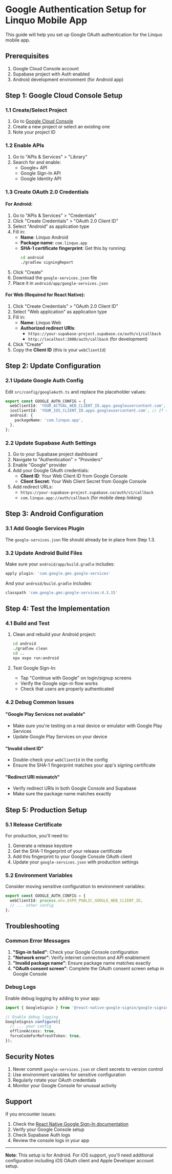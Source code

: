 # Google Authentication Setup for Linquo Mobile App

This guide will help you set up Google OAuth authentication for the Linquo mobile app.

## Prerequisites

1. Google Cloud Console account
2. Supabase project with Auth enabled
3. Android development environment (for Android app)

## Step 1: Google Cloud Console Setup

### 1.1 Create/Select Project
1. Go to [Google Cloud Console](https://console.cloud.google.com/)
2. Create a new project or select an existing one
3. Note your project ID

### 1.2 Enable APIs
1. Go to "APIs & Services" > "Library"
2. Search for and enable:
   - Google+ API
   - Google Sign-In API
   - Google Identity API

### 1.3 Create OAuth 2.0 Credentials

#### For Android:
1. Go to "APIs & Services" > "Credentials"
2. Click "Create Credentials" > "OAuth 2.0 Client ID"
3. Select "Android" as application type
4. Fill in:
   - **Name**: Linquo Android
   - **Package name**: `com.linquo.app`
   - **SHA-1 certificate fingerprint**: Get this by running:
     ```bash
     cd android
     ./gradlew signingReport
     ```
5. Click "Create"
6. Download the `google-services.json` file
7. Place it in `android/app/google-services.json`

#### For Web (Required for React Native):
1. Click "Create Credentials" > "OAuth 2.0 Client ID"
2. Select "Web application" as application type
3. Fill in:
   - **Name**: Linquo Web
   - **Authorized redirect URIs**: 
     - `https://your-supabase-project.supabase.co/auth/v1/callback`
     - `http://localhost:3000/auth/callback` (for development)
4. Click "Create"
5. Copy the **Client ID** (this is your `webClientId`)

## Step 2: Update Configuration

### 2.1 Update Google Auth Config
Edit `src/config/googleAuth.ts` and replace the placeholder values:

```typescript
export const GOOGLE_AUTH_CONFIG = {
  webClientId: 'YOUR_ACTUAL_WEB_CLIENT_ID.apps.googleusercontent.com',
  iosClientId: 'YOUR_IOS_CLIENT_ID.apps.googleusercontent.com', // If supporting iOS
  android: {
    packageName: 'com.linquo.app',
  },
};
```

### 2.2 Update Supabase Auth Settings
1. Go to your Supabase project dashboard
2. Navigate to "Authentication" > "Providers"
3. Enable "Google" provider
4. Add your Google OAuth credentials:
   - **Client ID**: Your Web Client ID from Google Console
   - **Client Secret**: Your Web Client Secret from Google Console
5. Add redirect URLs:
   - `https://your-supabase-project.supabase.co/auth/v1/callback`
   - `com.linquo.app://auth/callback` (for mobile deep linking)

## Step 3: Android Configuration

### 3.1 Add Google Services Plugin
The `google-services.json` file should already be in place from Step 1.3.

### 3.2 Update Android Build Files
Make sure your `android/app/build.gradle` includes:

```gradle
apply plugin: 'com.google.gms.google-services'
```

And your `android/build.gradle` includes:

```gradle
classpath 'com.google.gms:google-services:4.3.15'
```

## Step 4: Test the Implementation

### 4.1 Build and Test
1. Clean and rebuild your Android project:
   ```bash
   cd android
   ./gradlew clean
   cd ..
   npx expo run:android
   ```

2. Test Google Sign-In:
   - Tap "Continue with Google" on login/signup screens
   - Verify the Google sign-in flow works
   - Check that users are properly authenticated

### 4.2 Debug Common Issues

#### "Google Play Services not available"
- Make sure you're testing on a real device or emulator with Google Play Services
- Update Google Play Services on your device

#### "Invalid client ID"
- Double-check your `webClientId` in the config
- Ensure the SHA-1 fingerprint matches your app's signing certificate

#### "Redirect URI mismatch"
- Verify redirect URIs in both Google Console and Supabase
- Make sure the package name matches exactly

## Step 5: Production Setup

### 5.1 Release Certificate
For production, you'll need to:
1. Generate a release keystore
2. Get the SHA-1 fingerprint of your release certificate
3. Add this fingerprint to your Google Console OAuth client
4. Update your `google-services.json` with production settings

### 5.2 Environment Variables
Consider moving sensitive configuration to environment variables:

```typescript
export const GOOGLE_AUTH_CONFIG = {
  webClientId: process.env.EXPO_PUBLIC_GOOGLE_WEB_CLIENT_ID,
  // ... other config
};
```

## Troubleshooting

### Common Error Messages

1. **"Sign-in failed"**: Check your Google Console configuration
2. **"Network error"**: Verify internet connection and API enablement
3. **"Invalid package name"**: Ensure package name matches exactly
4. **"OAuth consent screen"**: Complete the OAuth consent screen setup in Google Console

### Debug Logs
Enable debug logging by adding to your app:

```typescript
import { GoogleSignin } from '@react-native-google-signin/google-signin';

// Enable debug logging
GoogleSignin.configure({
  // ... your config
  offlineAccess: true,
  forceCodeForRefreshToken: true,
});
```

## Security Notes

1. Never commit `google-services.json` or client secrets to version control
2. Use environment variables for sensitive configuration
3. Regularly rotate your OAuth credentials
4. Monitor your Google Console for unusual activity

## Support

If you encounter issues:
1. Check the [React Native Google Sign-In documentation](https://github.com/react-native-google-signin/google-signin)
2. Verify your Google Console setup
3. Check Supabase Auth logs
4. Review the console logs in your app

---

**Note**: This setup is for Android. For iOS support, you'll need additional configuration including iOS OAuth client and Apple Developer account setup.
